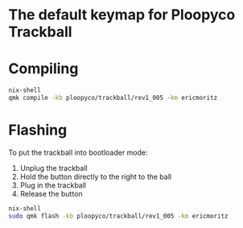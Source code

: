 # The default keymap for Ploopyco Trackball

# Compiling

```sh
nix-shell
qmk compile -kb ploopyco/trackball/rev1_005 -km ericmoritz
```

# Flashing

To put the trackball into bootloader mode:
1. Unplug the trackball
2. Hold the button directly to the right to the ball 
3. Plug in the trackball
4. Release the button

```sh
nix-shell
sudo qmk flash -kb ploopyco/trackball/rev1_005 -km ericmoritz
```

